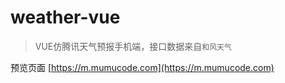 # weather-vue

> VUE仿腾讯天气预报手机端，接口数据来自`和风天气`

预览页面 [https://m.mumucode.com](https://m.mumucode.com)


